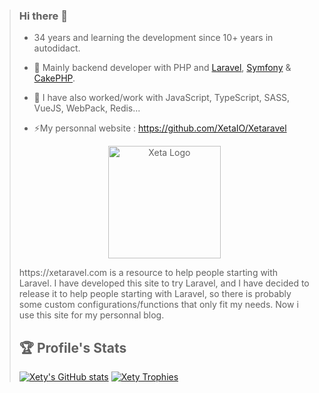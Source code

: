 > ### Hi there 👋
>
> - 34 years and learning the development since 10+ years in autodidact.
>
> - 🌱 Mainly backend developer with PHP and [Laravel](https://github.com/laravel/laravel), [Symfony](https://github.com/symfony/symfony) & [CakePHP](https://github.com/cakephp/cakephp).
> - 👯 I have also worked/work with JavaScript, TypeScript, SASS, VueJS, WebPack, Redis...
> - ⚡My personnal website : https://github.com/XetaIO/Xetaravel
> 
> <p align="center">
>   <img src="https://user-images.githubusercontent.com/8210023/166291618-ee2e2cca-3501-4f29-892f-de946e927f0f.png" alt="Xeta Logo" height="180"/>
> </p>
> https://xetaravel.com is a resource to help people starting with Laravel. I have developed this site to try Laravel, and I have decided to release it to help people starting with Laravel, so there is probably some custom configurations/functions that only fit my needs. Now i use this site for my personnal blog.
>
> ## 🏆 Profile's Stats
>
> [![Xety's GitHub stats](https://github-readme-stats.vercel.app/api?username=xety&count_private=true&show_icons=true&theme=onedark&include_all_commits=true)](https://github.com/xety)
> [![Xety Trophies](https://github-profile-trophy.vercel.app/?username=xety&no-frame=true&theme=onedark)](https://github.com/ryo-ma/github-profile-trophy)

<!--
**Xety/Xety** is a ✨ _special_ ✨ repository because its `README.md` (this file) appears on your GitHub profile.

Here are some ideas to get you started:

- 🔭 I’m currently working on ...
- 🌱 I’m currently learning ...
- 👯 I’m looking to collaborate on ...
- 🤔 I’m looking for help with ...
- 💬 Ask me about ...
- 📫 How to reach me: ...
- 😄 Pronouns: ...
- ⚡ Fun fact: ...
-->
